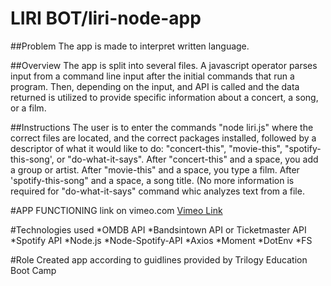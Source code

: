 # LIRI BOT/liri-node-app

##Problem
The app is made to interpret written language. 

##Overview
The app is split into several files. A javascript operator parses input from a command line input after the initial commands that run a program. Then, depending on the input, and API is called and the data returned is utilized to provide specific information about a concert, a song, or a film.

##Instructions
The user is to enter the commands "node liri.js" where the correct files are located, and the correct packages installed, followed by a descriptor of what it would like to do: "concert-this", "movie-this", "spotify-this-song', or "do-what-it-says". After "concert-this" and a space, you add a group or artist. After "movie-this" and a space, you type a film. After 'spotify-this-song" and a space, a song title. (No more information is required for "do-what-it-says" command whic analyzes text from a file.

#APP FUNCTIONING
link on vimeo.com 
[Vimeo Link](https://vimeo.com/358921788)

#Technologies used
*OMDB API
*Bandsintown API or Ticketmaster API
*Spotify API
*Node.js
*Node-Spotify-API
*Axios
*Moment
*DotEnv
*FS

#Role
Created app according to guidlines provided by Trilogy Education Boot Camp